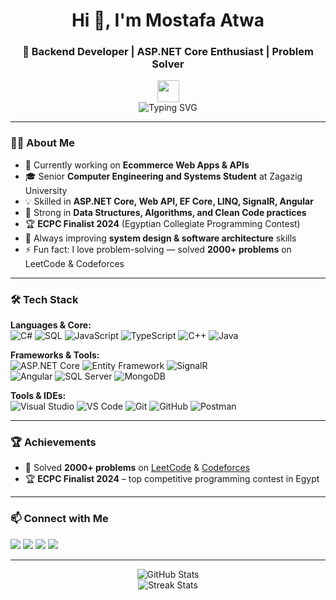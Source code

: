 <h1 align="center">Hi 👋, I'm Mostafa Atwa</h1>
<h3 align="center">🚀 Backend Developer | ASP.NET Core Enthusiast | Problem Solver</h3>

<p align="center">
  <img src="https://media.giphy.com/media/hvRJCLFzcasrR4ia7g/giphy.gif" width="35">
  <br>
  <img src="https://readme-typing-svg.herokuapp.com?font=Fira+Code&size=22&pause=1000&color=F75C7E&center=true&vCenter=true&width=600&lines=Backend+Engineer+%7C+ASP.NET+Core+Developer;Clean+Code+Advocate;Problem+Solver+%282000%2B+challenges+solved%29;Always+Learning+%26+Building+Impactful+Projects" alt="Typing SVG" />
</p>

---

### 👨‍💻 About Me
- 🔭 Currently working on **Ecommerce Web Apps & APIs**  
- 🎓 Senior **Computer Engineering and Systems Student** at Zagazig University  
- 💡 Skilled in **ASP.NET Core, Web API, EF Core, LINQ, SignalR, Angular**  
- 🧠 Strong in **Data Structures, Algorithms, and Clean Code practices**  
- 🏆 **ECPC Finalist 2024** (Egyptian Collegiate Programming Contest)  
- 🌱 Always improving **system design & software architecture** skills  
- ⚡ Fun fact: I love problem-solving — solved **2000+ problems** on LeetCode & Codeforces  

---

### 🛠️ Tech Stack

**Languages & Core:**  
![C#](https://img.shields.io/badge/C%23-239120?style=for-the-badge&logo=c-sharp&logoColor=white) 
![SQL](https://img.shields.io/badge/SQL-CC2927?style=for-the-badge&logo=microsoft-sql-server&logoColor=white) 
![JavaScript](https://img.shields.io/badge/JavaScript-F7DF1E?style=for-the-badge&logo=javascript&logoColor=black) 
![TypeScript](https://img.shields.io/badge/TypeScript-007ACC?style=for-the-badge&logo=typescript&logoColor=white) 
![C++](https://img.shields.io/badge/C++-00599C?style=for-the-badge&logo=cplusplus&logoColor=white) 
![Java](https://img.shields.io/badge/Java-007396?style=for-the-badge&logo=java&logoColor=white)

**Frameworks & Tools:**  
![ASP.NET Core](https://img.shields.io/badge/ASP.NET%20Core-512BD4?style=for-the-badge&logo=dotnet&logoColor=white) 
![Entity Framework](https://img.shields.io/badge/Entity%20Framework-6DB33F?style=for-the-badge&logo=dotnet&logoColor=white) 
![SignalR](https://img.shields.io/badge/SignalR-000000?style=for-the-badge&logo=dotnet&logoColor=white)  
![Angular](https://img.shields.io/badge/Angular-DD0031?style=for-the-badge&logo=angular&logoColor=white) 
![SQL Server](https://img.shields.io/badge/SQL%20Server-CC2927?style=for-the-badge&logo=microsoft-sql-server&logoColor=white) 
![MongoDB](https://img.shields.io/badge/MongoDB-47A248?style=for-the-badge&logo=mongodb&logoColor=white)

**Tools & IDEs:**  
![Visual Studio](https://img.shields.io/badge/Visual%20Studio-5C2D91?style=for-the-badge&logo=visual-studio&logoColor=white) 
![VS Code](https://img.shields.io/badge/VS%20Code-007ACC?style=for-the-badge&logo=visual-studio-code&logoColor=white) 
![Git](https://img.shields.io/badge/Git-F05032?style=for-the-badge&logo=git&logoColor=white) 
![GitHub](https://img.shields.io/badge/GitHub-181717?style=for-the-badge&logo=github&logoColor=white) 
![Postman](https://img.shields.io/badge/Postman-FF6C37?style=for-the-badge&logo=postman&logoColor=white)

---

### 🏆 Achievements
- 🥇 Solved **2000+ problems** on [LeetCode](https://leetcode.com/u/atwamostafa5/) & [Codeforces](https://codeforces.com/profile/Mostafa_Atwa_7)  
- 🏆 **ECPC Finalist 2024** – top competitive programming contest in Egypt  

---

### 📫 Connect with Me

<p>
  <a href="mailto:atwamostafa5@gmail.com"><img src="https://img.shields.io/badge/Gmail-D14836?style=for-the-badge&logo=gmail&logoColor=white"></a>
  <a href="https://linkedin.com/in/mostafa-atwa"><img src="https://img.shields.io/badge/LinkedIn-0077B5?style=for-the-badge&logo=linkedin&logoColor=white"></a>
  <a href="https://t.me/mostafaatwa7"><img src="https://img.shields.io/badge/Telegram-2CA5E0?style=for-the-badge&logo=telegram&logoColor=white"></a>
  <a href="https://github.com/MostafaAtwa22"><img src="https://img.shields.io/badge/GitHub-181717?style=for-the-badge&logo=github&logoColor=white"></a>
</p>

---

<p align="center">
  <img src="https://github-readme-stats.vercel.app/api?username=MostafaAtwa22&show_icons=true&theme=radical" alt="GitHub Stats" />
  <br>
  <img src="https://github-readme-streak-stats.herokuapp.com/?user=MostafaAtwa22&theme=radical" alt="Streak Stats"/>
</p>
